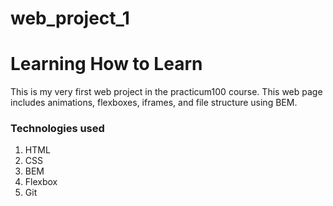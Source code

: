 # web_project_1
# Learning How to Learn

This is my very first web project in the practicum100 course.
This web page includes animations, flexboxes, iframes, and file structure using BEM.

### Technologies used

1. HTML
2. CSS
3. BEM
4. Flexbox
5. Git
